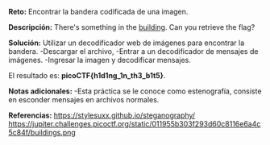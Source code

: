 
**Reto:**
Encontrar la bandera codificada de una imagen.

**Descripción:**
There's something in the [building](https://jupiter.challenges.picoctf.org/static/011955b303f293d60c8116e6a4c5c84f/buildings.png). Can you retrieve the flag?

**Solución:**
Utilizar un decodificador web de imágenes para encontrar la bandera.
-Descargar el archivo,
-Entrar a un decodificador de mensajes de imágenes.
-Ingresar la imagen y decodificar mensajes.

El resultado es: **picoCTF{h1d1ng_1n_th3_b1t5}**.

**Notas adicionales:**
-Esta práctica se le conoce como estenografía, consiste en esconder mensajes en archivos normales. 

**Referencias:**
https://stylesuxx.github.io/steganography/
https://jupiter.challenges.picoctf.org/static/011955b303f293d60c8116e6a4c5c84f/buildings.png